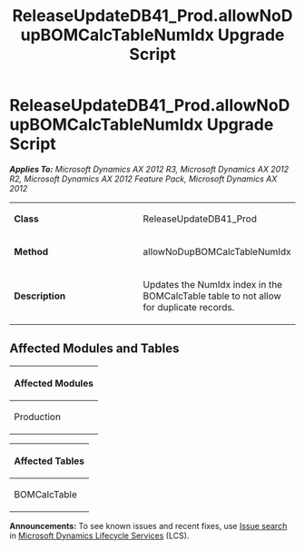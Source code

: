 ﻿---
title: ReleaseUpdateDB41_Prod.allowNoDupBOMCalcTableNumIdx Upgrade Script
TOCTitle: ReleaseUpdateDB41_Prod.allowNoDupBOMCalcTableNumIdx Upgrade Script
ms:assetid: 743bb7c0-eee3-8a06-0da1-f091c0728f26
ms:mtpsurl: https://msdn.microsoft.com/en-us/library/JJ719254(v=AX.60)
ms:contentKeyID: 49709046
ms.date: 05/18/2015
mtps_version: v=AX.60
---

# ReleaseUpdateDB41\_Prod.allowNoDupBOMCalcTableNumIdx Upgrade Script 


_**Applies To:** Microsoft Dynamics AX 2012 R3, Microsoft Dynamics AX 2012 R2, Microsoft Dynamics AX 2012 Feature Pack, Microsoft Dynamics AX 2012_

<table>
<colgroup>
<col style="width: 50%" />
<col style="width: 50%" />
</colgroup>
<tbody>
<tr class="odd">
<td><p><strong>Class</strong></p></td>
<td><p>ReleaseUpdateDB41_Prod</p></td>
</tr>
<tr class="even">
<td><p><strong>Method</strong></p></td>
<td><p>allowNoDupBOMCalcTableNumIdx</p></td>
</tr>
<tr class="odd">
<td><p><strong>Description</strong></p></td>
<td><p>Updates the NumIdx index in the BOMCalcTable table to not allow for duplicate records.</p></td>
</tr>
</tbody>
</table>


## Affected Modules and Tables

<table>
<colgroup>
<col style="width: 100%" />
</colgroup>
<thead>
<tr class="header">
<th><p>Affected Modules</p></th>
</tr>
</thead>
<tbody>
<tr class="odd">
<td><p>Production</p></td>
</tr>
</tbody>
</table>


<table>
<colgroup>
<col style="width: 100%" />
</colgroup>
<thead>
<tr class="header">
<th><p>Affected Tables</p></th>
</tr>
</thead>
<tbody>
<tr class="odd">
<td><p>BOMCalcTable</p></td>
</tr>
</tbody>
</table>

  
**Announcements:** To see known issues and recent fixes, use [Issue search](http://go.microsoft.com/fwlink/?linkid=389258) in [Microsoft Dynamics Lifecycle Services](http://go.microsoft.com/fwlink/?linkid=306505) (LCS).

